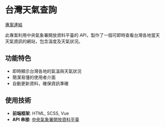# 台灣天氣查詢  
[專案連結](https://irene0103.github.io/Taiwan_weather/)  

此專案利用中央氣象署開放資料平臺的 API，製作了一個可即時查看台灣各地當天天氣資訊的網站，包含溫度及天氣狀況。  

## 功能特色  
- 即時顯示台灣各地的氣溫與天氣狀況  
- 簡潔易懂的使用者介面  
- 自動更新資料，確保資訊準確  

## 使用技術  
- **前端框架**: HTML, SCSS, Vue  
- **API 串接**: [中央氣象署開放資料平臺]([https://opendata.cwb.gov.tw/](https://opendata.cwa.gov.tw))
